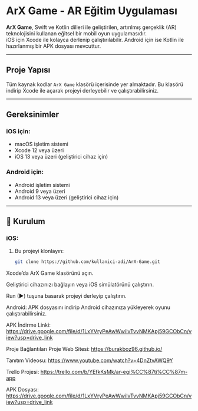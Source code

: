 # ArX Game - AR Eğitim Uygulaması

**ArX Game**, Swift ve Kotlin dilleri ile geliştirilen, artırılmış gerçeklik (AR) teknolojisini kullanan eğitsel bir mobil oyun uygulamasıdır.  
iOS için Xcode ile kolayca derlenip çalıştırılabilir. Android için ise Kotlin ile hazırlanmış bir APK dosyası mevcuttur.

---

##  Proje Yapısı

Tüm kaynak kodlar `ArX Game` klasörü içerisinde yer almaktadır. Bu klasörü indirip Xcode ile açarak projeyi derleyebilir ve çalıştırabilirsiniz.

---

##  Gereksinimler

### iOS için:
- macOS işletim sistemi
- Xcode 12 veya üzeri
- iOS 13 veya üzeri (geliştirici cihaz için)

### Android için:
- Android işletim sistemi
- Android 9 veya üzeri
- Android 13 veya üzeri (geliştirici cihaz için)

---

## 🔧 Kurulum

### iOS:
1. Bu projeyi klonlayın:
   ```bash
   git clone https://github.com/kullanici-adi/ArX-Game.git
Xcode’da ArX Game klasörünü açın.

Geliştirici cihazınızı bağlayın veya iOS simülatörünü çalıştırın.

Run (▶) tuşuna basarak projeyi derleyip çalıştırın.

Android:
APK dosyasını indirip Android cihazınıza yükleyerek oyunu çalıştırabilirsiniz.

APK İndirme Linki: https://drive.google.com/file/d/1LxYVryPeAwWwilvTvvNMKApj59GCObCn/view?usp=drive_link

 Proje Bağlantıları
 Proje Web Sitesi: https://burakboz96.github.io/

 Tanıtım Videosu: https://www.youtube.com/watch?v=4DnZtvAWQ9Y

 Trello Projesi: https://trello.com/b/YEfkKsMk/ar-egi%CC%87ti%CC%87m-app

 APK Dosyası: https://drive.google.com/file/d/1LxYVryPeAwWwilvTvvNMKApj59GCObCn/view?usp=drive_link


